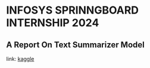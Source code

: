 # INFOSYS SPRINNGBOARD INTERNSHIP 2024 
## A Report On Text Summarizer Model


link: [kaggle](https://www.kaggle.com/datasets/gowrishankarp/newspaper-text-summarization-cnn-dailymail/code)
